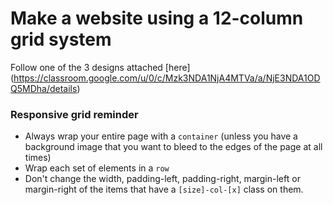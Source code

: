 # Make a website using a 12-column grid system

Follow one of the 3 designs attached [here] (https://classroom.google.com/u/0/c/Mzk3NDA1NjA4MTVa/a/NjE3NDA1ODQ5MDha/details)

### Responsive grid reminder

- Always wrap your entire page with a `container` (unless you have a background image that you want to bleed to the edges of the page at all times)
- Wrap each set of elements in a `row`
- Don't change the width, padding-left, padding-right, margin-left or margin-right of the items that have a `[size]-col-[x]` class on them. 
